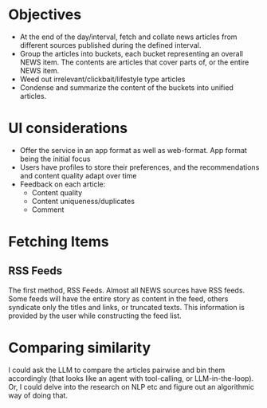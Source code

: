 # Objectives

- At the end of the day/interval, fetch and collate news articles from different sources published during the defined interval.
- Group the articles into buckets, each bucket representing an overall NEWS item. The contents are articles that cover parts of, or the entire NEWS item.
- Weed out irrelevant/clickbait/lifestyle type articles
- Condense and summarize the content of the buckets into unified articles.


# UI considerations

- Offer the service in an app format as well as web-format. App format being the initial focus
- Users have profiles to store their preferences, and the recommendations and content quality adapt over time
- Feedback on each article:
  - Content quality
  - Content uniqueness/duplicates
  - Comment

# Fetching Items

## RSS Feeds
The first method, RSS Feeds. Almost all NEWS sources have RSS feeds. Some feeds will have the entire story as content in the feed, others syndicate only the titles and links, or truncated texts. This information is provided by the user while constructing the feed list.

# Comparing similarity
I could ask the LLM to compare the articles pairwise and bin them accordingly (that looks like an agent with tool-calling, or LLM-in-the-loop). Or, I could delve into the research on NLP etc and figure out an algorithmic way of doing that.

